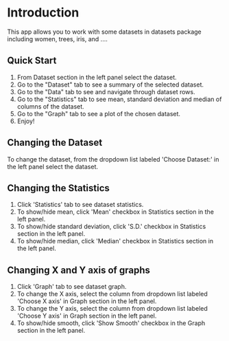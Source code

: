 Introduction
========================================================

This app allows you to work with some datasets in datasets package including women, trees, iris, and ....

## Quick Start
1. From Dataset section in the left panel select the dataset.
2. Go to the "Dataset" tab to see a summary of the selected dataset.
3. Go to the "Data" tab to see and navigate through dataset rows.
4. Go to the "Statistics" tab to see mean, standard deviation and median of columns of the dataset.
5. Go to the "Graph" tab to see a plot of the chosen dataset.
6. Enjoy!

## Changing the Dataset
To change the dataset, from the dropdown list labeled 'Choose Dataset:' in the left panel select the dataset. 

## Changing the Statistics
1. Click 'Statistics' tab to see dataset statistics.
2. To show/hide mean, click 'Mean' checkbox in Statistics section in the left panel.
3. To show/hide standard deviation, click 'S.D.' checkbox in Statistics section in the left panel.
4. To show/hide median, click 'Median' checkbox in Statistics section in the left panel.

## Changing X and Y axis of graphs
1. Click 'Graph' tab to see dataset graph.
2. To change the X axis, select the column from dropdown list labeled 'Choose X axis' in Graph section in the left panel.
3. To change the Y axis, select the column from dropdown list labeled 'Choose Y axis' in Graph section in the left panel.
4. To show/hide smooth, click 'Show Smooth' checkbox in the Graph section in the left panel.
